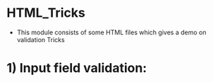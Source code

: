 # HTML_Tricks

- This module consists of some HTML files which gives a demo on validation Tricks

# 1) Input field validation:

